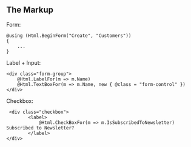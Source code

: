 ﻿## The Markup

Form:
```
@using (Html.BeginForm("Create", "Customers"))
{ 
	...
}
```

Label + Input:
```
<div class="form-group">
	@Html.LabelFor(m => m.Name)
	@Html.TextBoxFor(m => m.Name, new { @class = "form-control" })
</div>
```

Checkbox:
```
 <div class="checkbox">
        <label>
            @Html.CheckBoxFor(m => m.IsSubscribedToNewsletter) Subscribed to Newsletter?
        </label>
</div>
```
